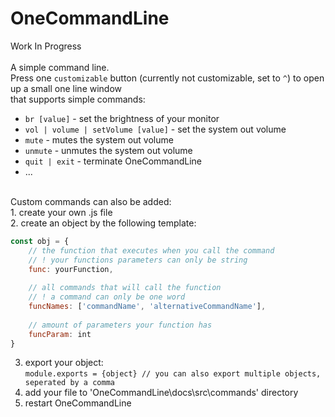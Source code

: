 # OneCommandLine
Work In Progress<br>
<br>
A simple command line.<br>
Press one `customizable` button (currently not customizable, set to `^`) to open up a small one line window<br>
that supports simple commands:<br>
- `br [value]` - set the brightness of your monitor
- `vol | volume | setVolume [value]` - set the system out volume
- `mute` - mutes the system out volume
- `unmute` - unmutes the system out volume
- `quit | exit` - terminate OneCommandLine
- ...
<br>
Custom commands can also be added:<br>
1. create your own .js file<br>
2. create an object by the following template:

```javascript
const obj = {
    // the function that executes when you call the command
    // ! your functions parameters can only be string
    func: yourFunction,
    
    // all commands that will call the function
    // ! a command can only be one word
    funcNames: ['commandName', 'alternativeCommandName'],
    
    // amount of parameters your function has
    funcParam: int
}
```

3. export your object:<br>
`module.exports = {object} // you can also export multiple objects, seperated by a comma`<br>
4. add your file to 'OneCommandLine\docs\src\commands' directory<br>
5. restart OneCommandLine
